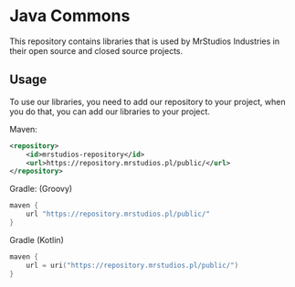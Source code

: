 # Java Commons
This repository contains libraries that is used by MrStudios Industries in their open source and closed source projects.

## Usage
To use our libraries, you need to add our repository to your project, when you do that, you can add our libraries to your project.

Maven:
```xml
<repository>
    <id>mrstudios-repository</id>
    <url>https://repository.mrstudios.pl/public/</url>
</repository>
```

Gradle: (Groovy)
```groovy
maven {
    url "https://repository.mrstudios.pl/public/"
}
```

Gradle (Kotlin)
```kotlin
maven {
    url = uri("https://repository.mrstudios.pl/public/")
}
```

